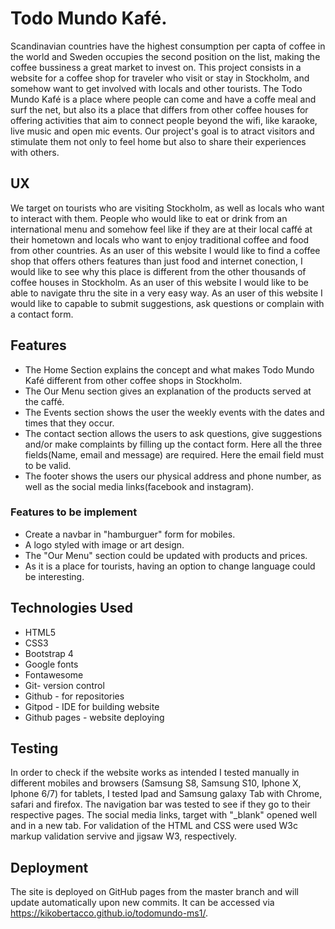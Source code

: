 # Todo Mundo Kafé.
Scandinavian countries have the highest consumption per capta of coffee in the world and Sweden occupies the second position on the list, making the coffee bussiness a great market to invest on.
This project consists in a website for a coffee shop for traveler who visit or stay in Stockholm, and somehow want to get involved with locals and other tourists. The Todo Mundo Kafé is a place where people can come and have a coffe meal and surf the net, but also its a place that differs from other coffee houses for offering activities that aim to connect people beyond the wifi, like karaoke, live music and open mic events.
Our project's goal is to atract visitors and stimulate them not only to feel home but also to share their experiences with others.

## UX
We target on tourists who are visiting Stockholm, as well as locals who want to interact with them.
People who would like to eat or drink from an international menu and somehow feel like if they are at their local caffé at their hometown and locals who want to enjoy traditional coffee and food from other countries.
As an user of this website I would like to find a coffee shop that offers others features than just food and internet conection, I would like to see why this place is different from the other thousands of coffee houses in Stockholm.
As an user of this website I would like to be able to navigate thru the site in a very easy way.
As an user of this website I would like to capable to submit suggestions, ask questions or complain with a contact form. 

## Features
* The Home Section explains the concept and what makes Todo Mundo Kafé different from other coffee shops in Stockholm.
* The Our Menu section gives an explanation of the products served at the caffé.
* The Events section shows the user the weekly events with the dates and times that they occur.
* The contact section allows the users to ask questions, give suggestions and/or make complaints by filling up the contact form. Here all the three fields(Name, email and message) are required. Here the email field must to be valid.
* The footer shows the users our physical address and phone number, as well as the social media links(facebook and instagram). 

### Features to be implement
* Create a navbar in "hamburguer" form for mobiles.
* A logo styled with image or art design.
* The "Our Menu" section could be updated with products and prices.
* As it is a place for tourists, having an option to change language could be interesting.

## Technologies Used
* HTML5
* CSS3
* Bootstrap 4
* Google fonts
* Fontawesome
* Git- version control
* Github - for repositories
* Gitpod - IDE for building website
* Github pages - website deploying

## Testing
In order to check if the website works as intended I tested manually in different mobiles and browsers (Samsung S8, Samsung S10, Iphone X, Iphone 6/7) for tablets, I tested Ipad and Samsung galaxy Tab with Chrome, safari and firefox.
The navigation bar was tested to see if they go to their respective pages.
The social media links, target with "_blank" opened well and in a new tab.
For validation of the HTML and CSS were used W3c markup validation servive and jigsaw W3, respectively.

## Deployment
The site is deployed on GitHub pages from the master branch and will update automatically upon new commits. It can be accessed via https://kikobertacco.github.io/todomundo-ms1/.

 

